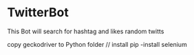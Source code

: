 # TwitterBot
This Bot will search for hashtag and likes random twitts

copy geckodriver to Python folder //
install pip -install selenium

